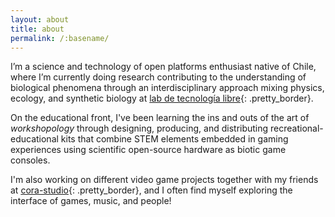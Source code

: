 ```yaml
---
layout: about
title: about
permalink: /:basename/
---
```

I’m a science and technology of open platforms enthusiast native of Chile, where I’m currently doing research contributing to the understanding of biological phenomena through an interdisciplinary approach mixing physics, ecology, and synthetic biology at [lab de tecnología libre][1]{: .pretty_border}.

On the educational front, I've been learning the ins and outs of the art of _workshopology_ through designing, producing, and distributing recreational-educational kits that combine STEM elements embedded in gaming experiences using scientific open-source hardware as biotic game consoles.

I'm also working on different video game projects together with my friends at [cora-studio][2]{: .pretty_border}, and I often find myself exploring the interface of games, music, and people!

[1]: https://federicilab.org/ "research group for open science & technology"
[2]: https://coragames.notion.site "chilean-based game-developing company"